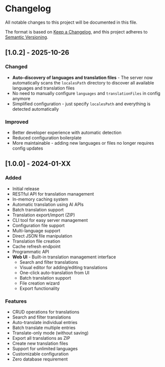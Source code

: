 # Changelog

All notable changes to this project will be documented in this file.

The format is based on [Keep a Changelog](https://keepachangelog.com/en/1.0.0/),
and this project adheres to [Semantic Versioning](https://semver.org/spec/v2.0.0.html).

## [1.0.2] - 2025-10-26

### Changed
- **Auto-discovery of languages and translation files** - The server now automatically scans the `localesPath` directory to discover all available languages and translation files
- No need to manually configure `languages` and `translationFiles` in config anymore
- Simplified configuration - just specify `localesPath` and everything is detected automatically

### Improved
- Better developer experience with automatic detection
- Reduced configuration boilerplate
- More maintainable - adding new languages or files no longer requires config updates

## [1.0.0] - 2024-01-XX

### Added
- Initial release
- RESTful API for translation management
- In-memory caching system
- Automatic translation using AI APIs
- Batch translation support
- Translation export/import (ZIP)
- CLI tool for easy server management
- Configuration file support
- Multi-language support
- Direct JSON file manipulation
- Translation file creation
- Cache refresh endpoint
- Programmatic API
- **Web UI** - Built-in translation management interface
  - Search and filter translations
  - Visual editor for adding/editing translations
  - One-click auto-translation from UI
  - Batch translation support
  - File creation wizard
  - Export functionality

### Features
- CRUD operations for translations
- Search and filter translations
- Auto-translate individual entries
- Batch translate multiple entries
- Translate-only mode (without saving)
- Export all translations as ZIP
- Create new translation files
- Support for unlimited languages
- Customizable configuration
- Zero database requirement
